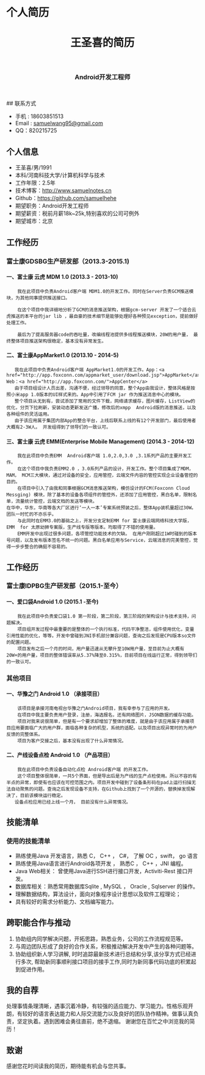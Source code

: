 # 个人简历
<div align="center"> 
<p>
<h1 align="center">王圣喜的简历</h1><br/>
<h3 align="center">Android开发工程师</h3><br/>
</p>
</div>
## 联系方式  

*  手机 : 18603851513
*  Email : samuelwang95@gmail.com
*  QQ：820215725

## 个人信息

*  王圣喜/男/1991
*  本科/河南科技大学/计算机科学与技术
*  工作年限：2.5年
*  技术博客：http://www.samuelnotes.cn
*  Github：https://github.com/samuelhehe
*  期望职务：Android开发工程师
*  期望薪资：税前月薪18k~25k,特别喜欢的公司可例外
*  期望城市：北京

## 工作经历

### 富士康GDSBG生产研发部（2013.3-2015.1)  

#### 一、富士康 云虎 MDM 1.0 (2013.3 - 2013-10)

```
    我在此项目中负责Android客户端 MDM1.0的开发工作。同时在Server负责GCM推送模块，为其他同事提供推送接口。  
    
    在这个项目中我详细地分析了GCM的消息推送架构，根据gcm-server 开发了一个适合云虎推送的本平台的jar lib ，最自豪的技术细节是能够处理好各种预见exception，提前做好处理工作。
    
    最后为了提高服务器code的吞吐量，改编线程池提供多线程推送模块，20W的用户量， 最终整体项目推送架构很稳定，基本没有异常发生。

```
#### 二、富士康AppMarket1.0 (2013.10 - 2014-5)

```
   我在此项目中负责Android客户端 AppMarket1.0的开发工作。App：<a href="http://app.foxconn.com/appmarket_user/download.jsp">AppMarket</a> Web：<a href="http://app.foxconn.com/">AppCenter</a>
   由于项目组设计人员出差，沟通不便，经过领导的同意，整个App由我设计，整体风格是按照小米app 1.0版本的UI样式来的。App中引用了FCM jar 作为推送消息中心的模块。
   整个项目从无到有，尝试添加了常用的文件下载，网络请求缓存，图片缓存，ListView的优化，分页下拉刷新，安装动态更新发送广播，修改后的xmpp  Android版的消息推送，以及各种组件的灵活运用。
   由于该应用属于集团内部App的整合平台，上线后联系上线的有12个开发部门，最后使用者大概有2-3W人。 开发组得到了领导们的一致认可。 

```
#### 三、富士康 云虎 EMM(Enterprise Mobile Management) (2014.3 - 2014-12)

```
    我在此项目中负责EMM  Android客户端 1.0,2.0,3.0 ,3.1系列产品的主要开发工作。
    在这个项目中我负责EMM2.0 ，3.0系列产品的设计，开发工作。整个项目集成了MDM，MAM， MCM三大模块，通过对设备的安全，应用管控，云端文件内容的管控实现企业设备管控的目的。
    在项目中引入了由我和同事根据GCM消息推送架构，模仿设计的FCM(Foxconn Cloud Messging) 模块，除了基本的设备各项组件的管控外，还添加了应用管控，黑白名单，限制名单，流量统计管控，云端文档的发送等模块。
在华中，华东，华南等各大厂区进行‘一人一本’专案系统预装之后，整体App装机量超过30W。团队一时忙的不亦乐乎。 
    与此同时在EMM3.0的基础之上，开发分支定制EMM for 富士康云端网络科技大学版， EMM  for 太原幼狮专案版，生产线专版等版本。均取得了不错的使用量。
    EMM开发中出现过很多问题，各项管控功能技术的欠缺。 在用户刚刚超过1W时碰到的版本号问题，以及发布版本签名不统一的问题。黑白名单应用与Service，云端消息的完美管控，觉得一步步整合的确挺不容易的。

```


## 工作经历

### 富士康IDPBG生产研发部（2015.1-至今）

#### 一、爱口袋Android 1.0  (2015.1 -至今)
```
    我在此项目中负责爱口袋1.0 第一阶段，第二阶段，第三阶段的架构设计与技术支持，问题解决。
    项目组开发过程中最重要的是整体的一个执行标准，代码干净整洁，组件使用优化，变量引用性能的优化，等等。开发中曾碰到JNI手机部分兼容问题，查询之后发现是CPU版本so文件的配置问题。
    项目发布之后一个月的时间，用户量迅速从无攀升至10W用户量，至目前为止大概有20W+的用户量，项目的整体错误率从5.37%降至0.315%，目前项目在线运行正常，得到领导们的一致认可。

```
### 其他项目

#### 一、华豫之门 Android 1.0 （承接项目）

```
    该项目是承接河南电视台华豫之门Android项目，我有幸参与了应用的开发。
    在项目中我主要负责用户登录，注册，海选报名，还有网络图片，JSON数据的缓存功能。
    项目对我来说很简单，但是有一个要求却增加了整体的难度，就是由于该应用属于承接项目应用要面临广大的用户群，面临各种复杂的机型，系统的适配。以及项目出现异常时的为用户反馈的完整体系。
    项目为客户交接之后，基本没有出现了什么异常情况。
``` 
#### 二、产线设备点检 Android 1.0 （产品项目）

``` 
    我在此项目中负责设备自动化点检 Android客户端 的开发工作。
    这个项目整体很简单，一共5个界面，但是导出后是为产线的生产点检使用。所以不容的有半点的异常，即使有也应该在可控范围之内。项目开发中碰到了设备条形码在pad上运行扫描无法自动聚焦的问题。查询之后发现设备不支持，在Github上找到了一个开源的，替换掉发现解决了，目前该模块运行稳定。
   设备点检应用已经上线一个月， 目前没有什么异常情况。 

```
## 技能清单
### 使用的技能清单
* 熟练使用Java 开发语言，熟悉 C， C++ ， C#， 了解 OC ，swift， go  语言
* 熟练使用Java语言进行Android各项开发 ， 熟悉C ， C++ ，JNI 编程。
* Java Web相关： 曾使用Java进行SSH进行接口开发，Activiti-Rest 接口开发。
* 数据库相关：熟悉常用数据库Sqlite , MySQL ， Oracle , Sqlserver  的操作。 
* 理解数据结构，算法设计，面向对象程序设计思想以及软件工程理论；
* 具有较好的需求分析能力、文档编写能力。

##  跨职能合作与推动   
1. 协助组内同学解决问题，开拓思路，熟悉业务，公司的工作流程规范等。
2. 与周边团队形成了良好的合作关系，积极推动解决开发中产生的各种问题等。
3. 协助组织新人学习讲解, 时时追踪最新技术进行总结和分享,该分享方式已经进行多次, 帮助新同事顺利接口项目的接手工作,同时为新同事代码功底的积累起到促进作用。


## 我的自荐 

  处理事情条理清晰，遇事沉着冷静，有较强的适应能力、学习能力。性格乐观开朗，有较好的语言表达能力和人际交流能力以及良好的团队协作精神。做事认真负责，坚定执着。遇到困难会勇往直前，绝不退缩。
  谢谢您在百忙之中浏览我的简历！

## 致谢

感谢您花时间读我的简历，期待能有机会与您共事。






